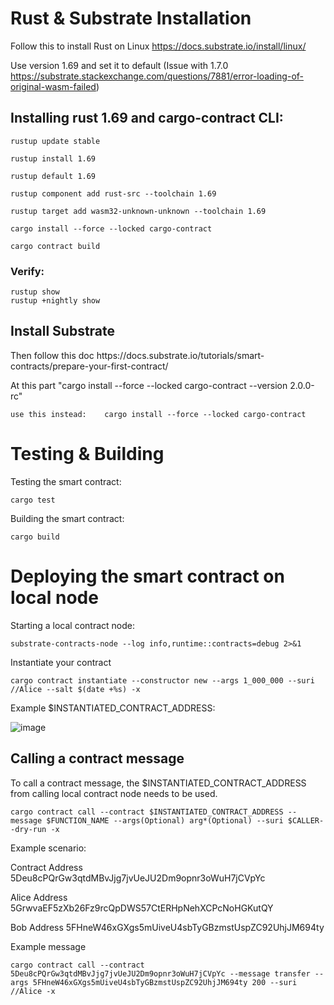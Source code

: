 <h1> Rust & Substrate Installation</h1>

Follow this to install Rust on Linux
https://docs.substrate.io/install/linux/

Use version 1.69 and set it to default 
(Issue with 1.7.0 https://substrate.stackexchange.com/questions/7881/error-loading-of-original-wasm-failed)

## Installing rust 1.69 and cargo-contract CLI:

	rustup update stable
 
	rustup install 1.69
 
	rustup default 1.69
 
	rustup component add rust-src --toolchain 1.69
 
	rustup target add wasm32-unknown-unknown --toolchain 1.69

	cargo install --force --locked cargo-contract
 
	cargo contract build

### Verify:
	rustup show
	rustup +nightly show
	
<h2>Install Substrate</h2>	
Then follow this doc https://docs.substrate.io/tutorials/smart-contracts/prepare-your-first-contract/

At this part "cargo install --force --locked cargo-contract --version 2.0.0-rc"

	use this instead:	 cargo install --force --locked cargo-contract

<h1>Testing & Building</h1>

Testing the smart contract:

 	cargo test
  
Building the smart contract:

	cargo build



<h1>Deploying the smart contract on local node</h1>

Starting a local contract node:

	substrate-contracts-node --log info,runtime::contracts=debug 2>&1

Instantiate your contract

	cargo contract instantiate --constructor new --args 1_000_000 --suri //Alice --salt $(date +%s) -x

Example $INSTANTIATED_CONTRACT_ADDRESS:

![image](https://github.com/deonkhong/TrueFi/assets/72732410/5b255e89-e3d2-492e-b371-f88ed044869b)


<h2>Calling a contract message</h2>
To call a contract message, the $INSTANTIATED_CONTRACT_ADDRESS from calling local contract node needs to be used.	
 	
  	cargo contract call --contract $INSTANTIATED_CONTRACT_ADDRESS --message $FUNCTION_NAME --args(Optional) arg*(Optional) --suri $CALLER--dry-run -x
 
Example scenario:

Contract Address  	5Deu8cPQrGw3qtdMBvJjg7jvUeJU2Dm9opnr3oWuH7jCVpYc

Alice Address 		5GrwvaEF5zXb26Fz9rcQpDWS57CtERHpNehXCPcNoHGKutQY

Bob Address		5FHneW46xGXgs5mUiveU4sbTyGBzmstUspZC92UhjJM694ty

Example message

  	cargo contract call --contract 5Deu8cPQrGw3qtdMBvJjg7jvUeJU2Dm9opnr3oWuH7jCVpYc --message transfer --args 5FHneW46xGXgs5mUiveU4sbTyGBzmstUspZC92UhjJM694ty 200 --suri //Alice -x
